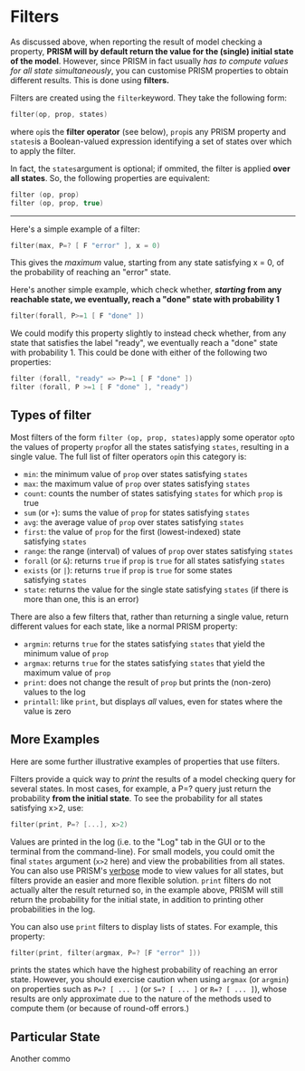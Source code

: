 # Filters
As discussed above, when reporting the result of model checking a property, **PRISM will by default return the value for the (single) initial state of the model**. However, since PRISM in fact usually *has to compute values for all state simultaneously*, you can customise PRISM properties to obtain different results. This is done using **filters.** 

Filters are created using the `filter`keyword. They take the following form:

```c
filter(op, prop, states)
```

where `op`is the **filter operator** (see below), `prop`is any PRISM property and `states`is a Boolean-valued expression identifying a set of states over which to apply the filter.

In fact, the `states`argument is optional; if ommited, the filter is applied **over all states**. So, the following properties are equivalent:

```c
filter (op, prop)
filter (op, prop, true)
```

---
Here's a simple example of a filter:

```c
filter(max, P=? [ F "error" ], x = 0)
```

This gives the *maximum* value, starting from any state satisfying x = 0, of the probability of reaching an "error" state.

Here's another simple example, which check whether, ***starting* from any reachable state, we eventually, reach a "done" state with probability 1**

```c
filter(forall, P>=1 [ F "done" ])
```

We could modify this property slightly to instead check whether, from any state that satisfies the label "ready", we eventually reach a "done" state with probability 1. This could be done with either of the following two properties: 


```c
filter (forall, "ready" => P>=1 [ F "done" ])
filter (forall, P >=1 [ F "done" ], "ready")
```

## Types of filter
Most filters of the form `filter (op, prop, states)`apply some operator `op`to the values of property `prop`for all the states satisfying `states`, resulting in a single value. The full list of filter operators `op`in this category is:

- `min`: the minimum value of `prop` over states satisfying `states`
- `max`: the maximum value of `prop` over states satisfying `states`
- `count`: counts the number of states satisfying `states` for which `prop` is true
- `sum` (or `+`): sums the value of `prop` for states satisfying `states`
- `avg`: the average value of `prop` over states satisfying `states`
- `first`: the value of `prop` for the first (lowest-indexed) state satisfying `states`
- `range`: the range (interval) of values of `prop` over states satisfying `states`
- `forall` (or `&`): returns `true` if `prop` is `true` for all states satisfying `states`
- `exists` (or `|`): returns `true` if `prop` is `true` for some states satisfying `states`
- `state`: returns the value for the single state satisfying `states` (if there is more than one, this is an error)

There are also a few filters that, rather than returning a single value, return different values for each state, like a normal PRISM property:

- `argmin`: returns `true` for the states satisfying `states` that yield the minimum value of `prop`
- `argmax`: returns `true` for the states satisfying `states` that yield the maximum value of `prop`
- `print`: does not change the result of `prop` but prints the (non-zero) values to the log
- `printall`: like `print`, but displays _all_ values, even for states where the value is zero

## More Examples

Here are some further illustrative examples of properties that use filters.

Filters provide a quick way to *print* the results of a model checking query for several states. In most cases, for example, a P=? query just return the probability **from the initial state**. To see the probability for all states satisfying x>2, use:

```c
filter(print, P=? [...], x>2)
```

Values are printed in the log (i.e. to the "Log" tab in the GUI or to the terminal from the command-line). For small models, you could omit the final `states` argument (`x>2` here) and view the probabilities from all states. You can also use PRISM's [verbose](https://www.prismmodelchecker.org/manual/ConfiguringPRISM/OtherOptions) mode to view values for all states, but filters provide an easier and more flexible solution. `print` filters do not actually alter the result returned so, in the example above, PRISM will still return the probability for the initial state, in addition to printing other probabilities in the log.

You can also use `print` filters to display lists of states. For example, this property:

```c
filter(print, filter(argmax, P=? [F "error" ]))
```

prints the states which have the highest probability of reaching an error state. However, you should exercise caution when using `argmax` (or `argmin`) on properties such as `P=? [ ... ]` (or `S=? [ ... ]` or `R=? [ ... ]`), whose results are only approximate due to the nature of the methods used to compute them (or because of round-off errors.)

## Particular State

Another commo